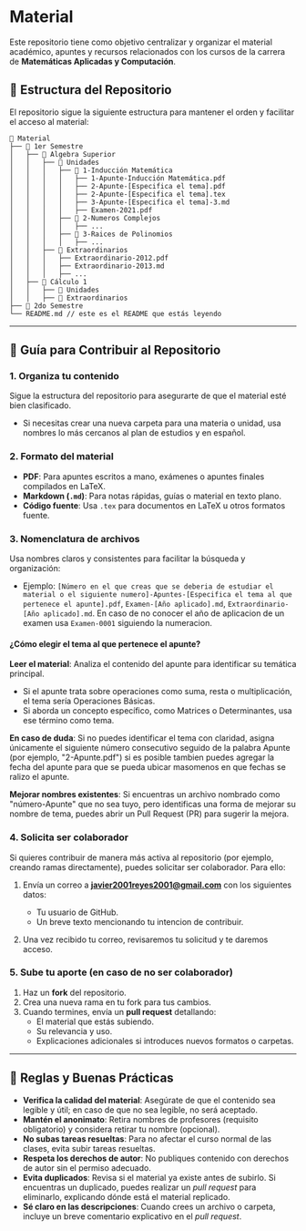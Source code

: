 # Material

Este repositorio tiene como objetivo centralizar y organizar el material académico, apuntes y recursos relacionados con los cursos de la carrera de **Matemáticas Aplicadas y Computación**.

## 📂 Estructura del Repositorio

El repositorio sigue la siguiente estructura para mantener el orden y facilitar el acceso al material:

```
📂 Material
├── 📂 1er Semestre
│   ├── 📂 Algebra Superior
│   │   ├── 📂 Unidades
│   │   │   ├── 📂 1-Inducción Matemática
│   │   │   │   ├── 1-Apunte-Inducción Matemática.pdf
│   │   │   │   ├── 2-Apunte-[Especifica el tema].pdf
│   │   │   │   ├── 2-Apunte-[Especifica el tema].tex
│   │   │   │   ├── 3-Apunte-[Especifica el tema]-3.md
│   │   │   │   ├── Examen-2021.pdf
│   │   │   ├── 📂 2-Numeros Complejos
│   │   │   │   ├── ...
│   │   │   ├── 📂 3-Raices de Polinomios
│   │   │   │   ├── ...
│   │   ├── 📂 Extraordinarios
│   │   │   ├── Extraordinario-2012.pdf
│   │   │   ├── Extraordinario-2013.md
│   │   │   ├── ...
│   ├── 📂 Cálculo 1
│   │   ├── 📂 Unidades
│   │   ├── 📂 Extraordinarios
├── 📂 2do Semestre
└── README.md // este es el README que estás leyendo
```

---

## 🚀 Guía para Contribuir al Repositorio

### 1. Organiza tu contenido

Sigue la estructura del repositorio para asegurarte de que el material esté bien clasificado.

-   Si necesitas crear una nueva carpeta para una materia o unidad, usa nombres lo más cercanos al plan de estudios y en español.

### 2. Formato del material

-   **PDF**: Para apuntes escritos a mano, exámenes o apuntes finales compilados en LaTeX.
-   **Markdown (`.md`)**: Para notas rápidas, guías o material en texto plano.
-   **Código fuente**: Usa `.tex` para documentos en LaTeX u otros formatos fuente.

### 3. Nomenclatura de archivos

Usa nombres claros y consistentes para facilitar la búsqueda y organización:

-   Ejemplo: `[Número en el que creas que se deberia de estudiar el material o el siguiente numero]-Apuntes-[Especifica el tema al que pertenece el apunte].pdf`, `Examen-[Año aplicado].md`, `Extraordinario-[Año aplicado].md`. En caso de no conocer el año de aplicacion de un examen usa `Examen-0001` siguiendo la numeracion.

#### ¿Cómo elegir el tema al que pertenece el apunte?

**Leer el material**: Analiza el contenido del apunte para identificar su temática principal.

-   Si el apunte trata sobre operaciones como suma, resta o multiplicación, el tema sería Operaciones Básicas.
-   Si aborda un concepto específico, como Matrices o Determinantes, usa ese término como tema.

**En caso de duda**: Si no puedes identificar el tema con claridad, asigna únicamente el siguiente número consecutivo seguido de la palabra Apunte (por ejemplo, "2-Apunte.pdf") si es posible tambien puedes agregar la fecha del apunte para que se pueda ubicar masomenos en que fechas se ralizo el apunte.

**Mejorar nombres existentes**: Si encuentras un archivo nombrado como "número-Apunte" que no sea tuyo, pero identificas una forma de mejorar su nombre de tema, puedes abrir un Pull Request (PR) para sugerir la mejora.

### 4. Solicita ser colaborador

Si quieres contribuir de manera más activa al repositorio (por ejemplo, creando ramas directamente), puedes solicitar ser colaborador. Para ello:

1. Envía un correo a **[javier2001reyes2001@gmail.com](mailto:mi)** con los siguientes datos:
    - Tu usuario de GitHub.
    - Un breve texto mencionando tu intencion de contribuir.

2. Una vez recibido tu correo, revisaremos tu solicitud y te daremos acceso.

### 5. Sube tu aporte (en caso de no ser colaborador)

1. Haz un **fork** del repositorio.
2. Crea una nueva rama en tu fork para tus cambios.
3. Cuando termines, envía un **pull request** detallando:
    - El material que estás subiendo.
    - Su relevancia y uso.
    - Explicaciones adicionales si introduces nuevos formatos o carpetas.
---

## 📜 Reglas y Buenas Prácticas

-   **Verifica la calidad del material**: Asegúrate de que el contenido sea legible y útil; en caso de que no sea legible, no será aceptado.
-   **Mantén el anonimato**: Retira nombres de profesores (requisito obligatorio) y considera retirar tu nombre (opcional).
-   **No subas tareas resueltas**: Para no afectar el curso normal de las clases, evita subir tareas resueltas.
-   **Respeta los derechos de autor**: No publiques contenido con derechos de autor sin el permiso adecuado.
-   **Evita duplicados**: Revisa si el material ya existe antes de subirlo. Si encuentras un duplicado, puedes realizar un _pull request_ para eliminarlo, explicando dónde está el material replicado.
-   **Sé claro en las descripciones**: Cuando crees un archivo o carpeta, incluye un breve comentario explicativo en el _pull request_.
